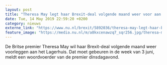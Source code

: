 ```yaml
---
layout: post
title: "Theresa May legt haar Brexit-deal volgende maand weer voor aan Lagerhuis"
date: Tue, 14 May 2019 22:59:20 +0200
category: nieuws
externe_link: "https://www.nu.nl/brexit/5892036/theresa-may-legt-haar-brexit-deal-volgende-maand-weer-voor-aan-lagerhuis.html"
feature_image: "https://media.nu.nl/m/a8kxcenawzq7_sqr256.jpg/theresa-may-legt-haar-brexit-deal-volgende-maand-weer-voor-aan-lagerhuis.jpg"
---
```


De Britse premier Theresa May wil haar Brexit-deal volgende maand weer voorleggen aan het Lagerhuis. Dat moet gebeuren in de week van 3 juni, meldt een woordvoerder van de premier dinsdagavond.
